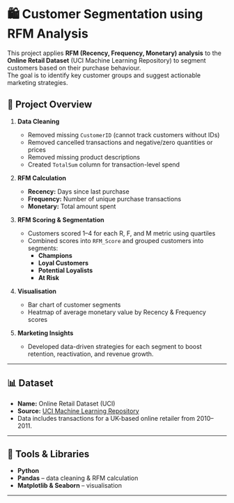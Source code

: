# 🛍️ Customer Segmentation using RFM Analysis

This project applies **RFM (Recency, Frequency, Monetary) analysis** to the **Online Retail Dataset** (UCI Machine Learning Repository) to segment customers based on their purchase behaviour.  
The goal is to identify key customer groups and suggest actionable marketing strategies.

## 📂 Project Overview

1. **Data Cleaning**
   - Removed missing `CustomerID` (cannot track customers without IDs)
   - Removed cancelled transactions and negative/zero quantities or prices
   - Removed missing product descriptions
   - Created `TotalSum` column for transaction-level spend

2. **RFM Calculation**
   - **Recency:** Days since last purchase  
   - **Frequency:** Number of unique purchase transactions  
   - **Monetary:** Total amount spent  

3. **RFM Scoring & Segmentation**
   - Customers scored 1–4 for each R, F, and M metric using quartiles  
   - Combined scores into `RFM_Score` and grouped customers into segments:
     - **Champions**
     - **Loyal Customers**
     - **Potential Loyalists**
     - **At Risk**

4. **Visualisation**
   - Bar chart of customer segments  
   - Heatmap of average monetary value by Recency & Frequency scores  

5. **Marketing Insights**
   - Developed data-driven strategies for each segment to boost retention, reactivation, and revenue growth.

---

## 📊 Dataset

- **Name:** Online Retail Dataset (UCI)
- **Source:** [UCI Machine Learning Repository](https://archive.ics.uci.edu/ml/datasets/Online+Retail)
- Data includes transactions for a UK-based online retailer from 2010–2011.

---

## 🔧 Tools & Libraries

- **Python**  
- **Pandas** – data cleaning & RFM calculation  
- **Matplotlib & Seaborn** – visualisation  

---

